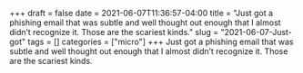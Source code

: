 +++draft = falsedate = 2021-06-07T11:36:57-04:00title = "Just got a phishing email that was subtle and well thought out enough that I almost didn’t recognize it. Those are the scariest kinds."slug = "2021-06-07-Just-got"tags = []categories = ["micro"]+++Just got a phishing email that was subtle and well thought out enough that I almost didn’t recognize it. Those are the scariest kinds.